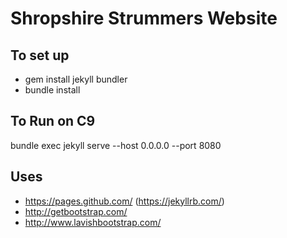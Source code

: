# Shropshire Strummers Website

## To set up

* gem install jekyll bundler
* bundle install

## To Run on C9

bundle exec jekyll serve --host 0.0.0.0 --port 8080

## Uses

* https://pages.github.com/ (https://jekyllrb.com/)
* http://getbootstrap.com/
* http://www.lavishbootstrap.com/